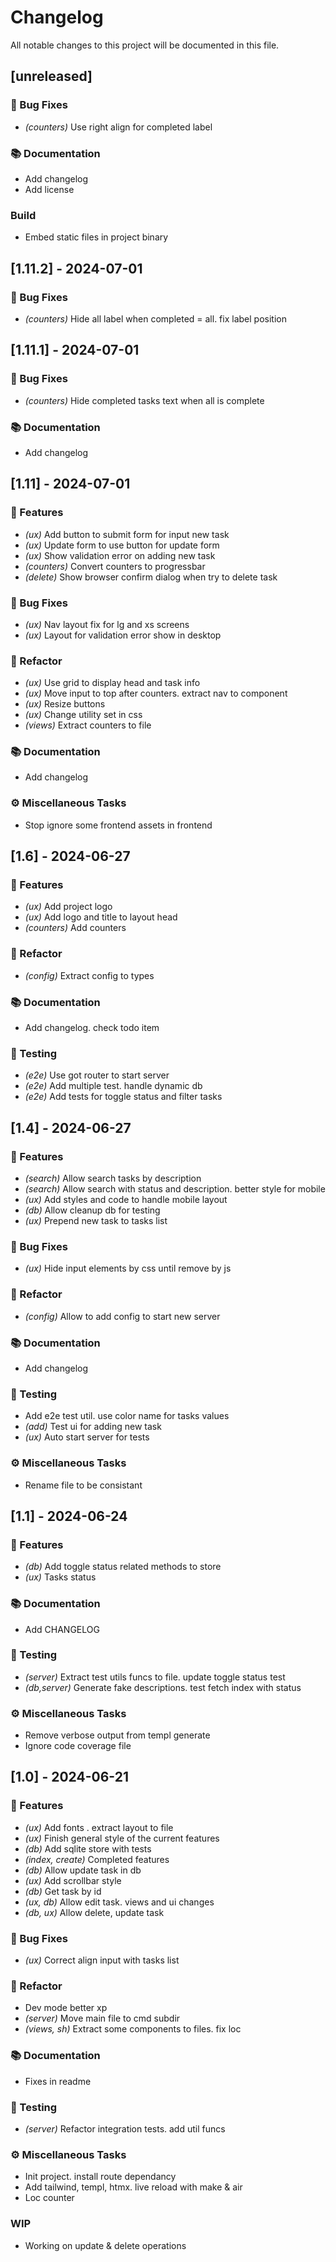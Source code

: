 # Changelog

All notable changes to this project will be documented in this file.

## [unreleased]

### 🐛 Bug Fixes

- *(counters)* Use right align for completed label

### 📚 Documentation

- Add changelog
- Add license

### Build

- Embed static files in project binary

## [1.11.2] - 2024-07-01

### 🐛 Bug Fixes

- *(counters)* Hide all label when completed = all. fix label position

## [1.11.1] - 2024-07-01

### 🐛 Bug Fixes

- *(counters)* Hide completed tasks text when all is complete

### 📚 Documentation

- Add changelog

## [1.11] - 2024-07-01

### 🚀 Features

- *(ux)* Add button to submit form for input new task
- *(ux)* Update form to use button for update form
- *(ux)* Show validation error on adding new task
- *(counters)* Convert counters to progressbar
- *(delete)* Show browser confirm dialog when try to delete task

### 🐛 Bug Fixes

- *(ux)* Nav layout fix for lg and xs screens
- *(ux)* Layout for validation error show in desktop

### 🚜 Refactor

- *(ux)* Use grid to display head and task info
- *(ux)* Move input to top after counters. extract nav to component
- *(ux)* Resize buttons
- *(ux)* Change utility set in css
- *(views)* Extract counters to file

### 📚 Documentation

- Add changelog

### ⚙️ Miscellaneous Tasks

- Stop ignore some frontend assets in frontend

## [1.6] - 2024-06-27

### 🚀 Features

- *(ux)* Add project logo
- *(ux)* Add logo and title to layout head
- *(counters)* Add counters

### 🚜 Refactor

- *(config)* Extract config to types

### 📚 Documentation

- Add changelog. check todo item

### 🧪 Testing

- *(e2e)* Use got router to start server
- *(e2e)* Add multiple test. handle dynamic db
- *(e2e)* Add tests for toggle status and filter tasks

## [1.4] - 2024-06-27

### 🚀 Features

- *(search)* Allow search tasks by description
- *(search)* Allow search with status and description. better style for mobile
- *(ux)* Add styles and code to handle mobile layout
- *(db)* Allow cleanup db for testing
- *(ux)* Prepend new task to tasks list

### 🐛 Bug Fixes

- *(ux)* Hide input elements by css until remove by js

### 🚜 Refactor

- *(config)* Allow to add config to start new server

### 📚 Documentation

- Add changelog

### 🧪 Testing

- Add e2e test util. use color name for tasks values
- *(add)* Test ui for adding new task
- *(ux)* Auto start server for tests

### ⚙️ Miscellaneous Tasks

- Rename file to be consistant

## [1.1] - 2024-06-24

### 🚀 Features

- *(db)* Add toggle status related methods to store
- *(ux)* Tasks status

### 📚 Documentation

- Add CHANGELOG

### 🧪 Testing

- *(server)* Extract test utils funcs to file. update toggle status test
- *(db,server)* Generate fake descriptions. test fetch index with status

### ⚙️ Miscellaneous Tasks

- Remove verbose output from templ generate
- Ignore code coverage file

## [1.0] - 2024-06-21

### 🚀 Features

- *(ux)* Add fonts . extract layout to file
- *(ux)* Finish general style of the current features
- *(db)* Add sqlite store with tests
- *(index, create)* Completed features
- *(db)* Allow update task in db
- *(ux)* Add scrollbar style
- *(db)* Get task by id
- *(ux, db)* Allow edit task. views and ui changes
- *(db, ux)* Allow delete, update task

### 🐛 Bug Fixes

- *(ux)* Correct align input with tasks list

### 🚜 Refactor

- Dev mode better xp
- *(server)* Move main file to cmd subdir
- *(views, sh)* Extract some components to files. fix loc

### 📚 Documentation

- Fixes in readme

### 🧪 Testing

- *(server)* Refactor integration tests. add util funcs

### ⚙️ Miscellaneous Tasks

- Init project. install route dependancy
- Add tailwind, templ, htmx. live reload with make & air
- Loc counter

### WIP

- Working on update & delete operations

<!-- generated by git-cliff -->

